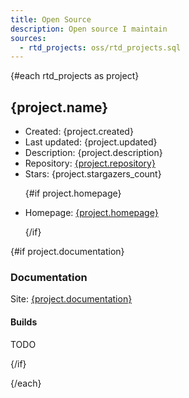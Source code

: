 ```yaml
---
title: Open Source
description: Open source I maintain
sources:
  - rtd_projects: oss/rtd_projects.sql
---
```


{#each rtd_projects as project}

## {project.name}

<ul>

<li>Created: {project.created}</li>
<li>Last updated: {project.updated}</li>
<li>Description: {project.description}</li>
<li>Repository: <a href="{project.repository}" target="_blank" rel="noopener noreferrer">{project.repository}</a></li>
<li>Stars: {project.stargazers_count}</li>

{#if project.homepage}

<li>Homepage: <a href="{project.homepage}" target="_blank" rel="noopener noreferrer">{project.homepage}</a></li>

{/if}

</ul>

{#if project.documentation}

### Documentation

Site: <a href="{project.documentation}" target="_blank" rel="noopener noreferrer">{project.documentation}</a>

#### Builds

TODO

{/if}

{/each}
